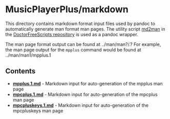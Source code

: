 # MusicPlayerPlus/markdown

This directory contains markdown format input files used by pandoc to
automatically generate man format man pages. The utility script
[md2man](https://gitlab.com/doctorfree/DoctorFreeScripts/-/blob/master/scripts/md2man.sh)
in the [DoctorFreeScripts repository](https://gitlab.com/doctorfree/DoctorFreeScripts)
is used as a pandoc wrapper.

The man page format output can be found at ../man/man?/<command>.?
For example, the man page output for the `mpplus` command would be found at
../man/man1/mpplus.1

## Contents

- [**mpplus.1.md**](mpplus.1.md) - Markdown input for auto-generation of the mpplus man page
- [**mpcplus.1.md**](mpcplus.1.md) - Markdown input for auto-generation of the mpcplus man page
- [**mpcpluskeys.1.md**](mpcpluskeys.1.md) - Markdown input for auto-generation of the mpcpluskeys man page
